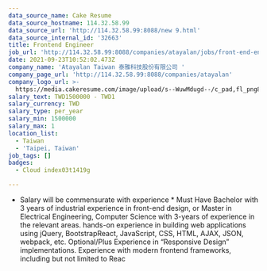 ```yaml
---
data_source_name: Cake Resume
data_source_hostname: 114.32.58.99
data_source_url: 'http://114.32.58.99:8088/new 9.html'
data_source_internal_id: '32663'
title: Frontend Engineer
job_url: 'http://114.32.58.99:8088/companies/atayalan/jobs/front-end-engineer-943b9f'
date: 2021-09-23T10:52:02.473Z
company_name: 'Atayalan Taiwan 泰雅科技股份有限公司 '
company_page_url: 'http://114.32.58.99:8088/companies/atayalan'
company_logo_url: >-
  https://media.cakeresume.com/image/upload/s--WuwMdugd--/c_pad,fl_png8,h_200,w_200/v1642146921/rwrgmsjwfqdnfyzzjnkc.png
salary_text: TWD1500000 - TWD1
salary_currency: TWD
salary_type: per_year
salary_min: 1500000
salary_max: 1
location_list:
  - Taiwan
  - 'Taipei, Taiwan'
job_tags: []
badges:
  - Cloud index03t1419g

---
```


* Salary will be commensurate with experience * Must Have Bachelor with 3 years of industrial experience in front-end design, or Master in Electrical Engineering, Computer Science with 3-years of experience in the relevant areas. hands-on experience in building web applications using jQuery, BootstrapReact, JavaScript, CSS, HTML, AJAX, JSON, webpack, etc. Optional/Plus Experience in “Responsive Design” implementations. Experience with modern frontend frameworks, including but not limited to Reac